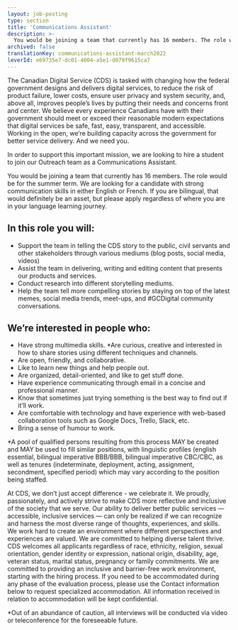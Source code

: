 ```yaml
---
layout: job-posting
type: section
title: 'Communications Assistant'
description: >-
  You would be joining a team that currently has 16 members. The role would be for the summer term. We are looking for a candidate with strong communication skills in either English or French. If you are bilingual, that would definitely be an asset, but please apply regardless of where you are in your language learning journey.
archived: false
translationKey: communications-assistant-march2022
leverId: e69735e7-dc01-4004-a5e1-d079f9615ca7
---
```


The Canadian Digital Service (CDS) is tasked with changing how the federal government designs and delivers digital services, to reduce the risk of product failure, lower costs, ensure user privacy and system security, and, above all, improves people’s lives by putting their needs and concerns front and center. We believe every experience Canadians have with their government should meet or exceed their reasonable modern expectations that digital services be safe, fast, easy, transparent, and accessible. Working in the open, we’re building capacity across the government for better service delivery. And we need you.

In order to support this important mission, we are looking to hire a student to join our Outreach team as a Communications Assistant.

You would be joining a team that currently has 16 members. The role would be for the summer term. We are looking for a candidate with strong communication skills in either English or French. If you are bilingual, that would definitely be an asset, but please apply regardless of where you are in your language learning journey.

## In this role you will:

*  Support the team in telling the CDS story to the public, civil servants  and other stakeholders through various mediums (blog posts, social media, videos)
* Assist the team in delivering,  writing and editing content that presents our products and services. 
* Conduct research into different storytelling mediums.
* Help the team tell more compelling stories by staying on top of the latest memes, social media trends, meet-ups, and #GCDigital community conversations.

## We’re interested in people who:

* Have strong multimedia skills.
*Are curious, creative and interested in how to share stories using different techniques and channels. 
* Are open, friendly, and collaborative.
* Like to learn new things and help people out.
* Are organized, detail-oriented, and like to get stuff done.
* Have experience communicating through email in a concise and professional manner.
* Know that sometimes just trying something is the best way to find out if it’ll work.
* Are comfortable with technology and have experience with web-based collaboration tools such as Google Docs, Trello, Slack, etc.
* Bring a sense of humour to work.

*A pool of qualified persons resulting from this process MAY be created and MAY be used to fill similar positions, with linguistic profiles (english essential, bilingual imperative BBB/BBB, bilingual imperative CBC/CBC, as well as tenures (indeterminate, deployment, acting, assignment, secondment, specified period) which may vary according to the position being staffed.

At CDS, we don’t just accept difference - we celebrate it. We proudly, passionately, and actively strive to make CDS more reflective and inclusive of the society that we serve. Our ability to deliver better public services — accessible, inclusive services — can only be realized if we can recognize and harness the most diverse range of thoughts, experiences, and skills. We work hard to create an environment where different perspectives and experiences are valued. We are committed to helping diverse talent thrive.
CDS welcomes all applicants regardless of race, ethnicity, religion, sexual orientation, gender identity or expression, national origin, disability, age, veteran status, marital status, pregnancy or family commitments. We are committed to providing an inclusive and barrier-free work environment, starting with the hiring process. If you need to be accommodated during any phase of the evaluation process, please use the Contact information below to request specialized accommodation. All information received in relation to accommodation will be kept confidential. 

*Out of an abundance of caution, all interviews will be conducted via video or teleconference for the foreseeable future.
